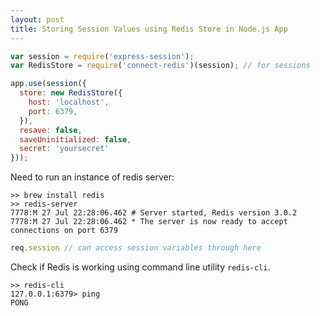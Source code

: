 ```yaml
---
layout: post
title: Storing Session Values using Redis Store in Node.js App
---
```

<!-- links -->

<!-- post -->

<!--excerpt-->

```javascript
var session = require('express-session');
var RedisStore = require('connect-redis')(session); // for sessions

app.use(session({
  store: new RedisStore({
    host: 'localhost',
    port: 6379,
  }),
  resave: false,
  saveUninitialized: false,
  secret: 'yoursecret'
}));
```
Need to run an instance of redis server:

```
>> brew install redis
>> redis-server
7778:M 27 Jul 22:28:06.462 # Server started, Redis version 3.0.2
7778:M 27 Jul 22:28:06.462 * The server is now ready to accept connections on port 6379
```

```javascript
req.session // can access session variables through here
```

Check if Redis is working using command line utility `redis-cli`.

```
>> redis-cli
127.0.0.1:6379> ping
PONG
```